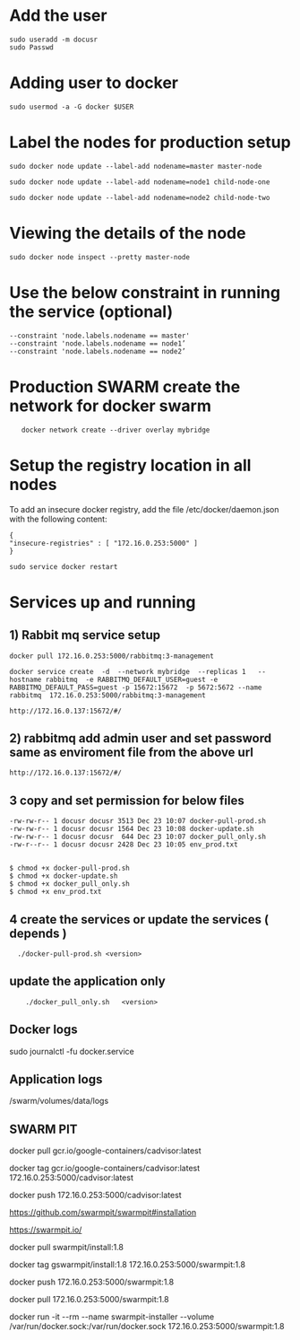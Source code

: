 # Add the user 

    sudo useradd -m docusr
    sudo Passwd


# Adding user to  docker 

    sudo usermod -a -G docker $USER




# Label the nodes for production setup 

    sudo docker node update --label-add nodename=master master-node
 
    sudo docker node update --label-add nodename=node1 child-node-one
 
    sudo docker node update --label-add nodename=node2 child-node-two

# Viewing the details of the node 

    sudo docker node inspect --pretty master-node


# Use the below constraint in running the service (optional)

    --constraint 'node.labels.nodename == master'
    --constraint 'node.labels.nodename == node1’
    --constraint 'node.labels.nodename == node2’
    

# Production SWARM  create the network for docker swarm 

       docker network create --driver overlay mybridge

# Setup the registry location in all nodes

To add an insecure docker registry, add the file /etc/docker/daemon.json with the following content:

    {
    "insecure-registries" : [ "172.16.0.253:5000" ]
    }

    sudo service docker restart

# Services up and running 

## 1) Rabbit mq service setup 

    docker pull 172.16.0.253:5000/rabbitmq:3-management

    docker service create  -d  --network mybridge  --replicas 1   --hostname rabbitmq  -e RABBITMQ_DEFAULT_USER=guest -e RABBITMQ_DEFAULT_PASS=guest -p 15672:15672  -p 5672:5672 --name rabbitmq  172.16.0.253:5000/rabbitmq:3-management

    http://172.16.0.137:15672/#/
    
## 2) rabbitmq  add admin user and set password same as enviroment file from the above url

    http://172.16.0.137:15672/#/

## 3 copy and set permission for below files 


    -rw-rw-r-- 1 docusr docusr 3513 Dec 23 10:07 docker-pull-prod.sh
    -rw-rw-r-- 1 docusr docusr 1564 Dec 23 10:08 docker-update.sh
    -rw-rw-r-- 1 docusr docusr  644 Dec 23 10:07 docker_pull_only.sh
    -rw-r--r-- 1 docusr docusr 2428 Dec 23 10:05 env_prod.txt


    $ chmod +x docker-pull-prod.sh
    $ chmod +x docker-update.sh
    $ chmod +x docker_pull_only.sh
    $ chmod +x env_prod.txt    
    
    
## 4 create the services or update the services ( depends )

      ./docker-pull-prod.sh <version>
      

##   update the application only 
    
        ./docker_pull_only.sh   <version>  



## Docker logs  
 
 
 
 sudo journalctl -fu docker.service
 
 
## Application logs 

/swarm/volumes/data/logs 


## SWARM PIT 

   docker pull gcr.io/google-containers/cadvisor:latest
   
   docker  tag gcr.io/google-containers/cadvisor:latest  172.16.0.253:5000/cadvisor:latest
   
   docker push 172.16.0.253:5000/cadvisor:latest
   
   https://github.com/swarmpit/swarmpit#installation
   
   https://swarmpit.io/
   
   docker pull swarmpit/install:1.8
   
   docker  tag gswarmpit/install:1.8  172.16.0.253:5000/swarmpit:1.8
   
   docker push 172.16.0.253:5000/swarmpit:1.8
   
   docker pull  172.16.0.253:5000/swarmpit:1.8
   
   docker run -it --rm --name swarmpit-installer --volume /var/run/docker.sock:/var/run/docker.sock 172.16.0.253:5000/swarmpit:1.8


